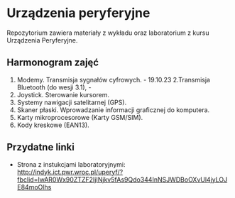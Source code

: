 # Urządzenia peryferyjne
Repozytorium zawiera materiały z wykładu oraz laboratorium z kursu Urządzenia Peryferyjne.

## Harmonogram zajęć
1. Modemy. Transmisja sygnałów cyfrowych. - 19.10.23
2.Transmisja Bluetooth (do wesji 3.1), - 
3. Joystick. Sterowanie kursorem.
4. Systemy nawigacji satelitarnej (GPS).
5. Skaner płaski. Wprowadzanie informacji graficznej do komputera.
6. Karty mikroprocesorowe (Karty GSM/SIM).
7. Kody kreskowe (EAN13).

## Przydatne linki
* Strona z instukcjami laboratoryjnymi: http://indyk.ict.pwr.wroc.pl/uperyf/?fbclid=IwAR0Wx90ZTZF2IjINjkv5fAs9Qdo344InNSJWDBoOXvUl4jyLOJE84moOlhs